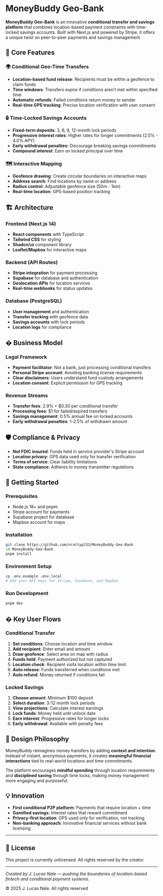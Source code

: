 # MoneyBuddy Geo-Bank

**MoneyBuddy Geo-Bank** is an innovative **conditional transfer and savings platform** that combines location-based payment constraints with time-locked savings accounts. Built with Next.js and powered by Stripe, it offers a unique twist on peer-to-peer payments and savings management.

## 🎯 Core Features

### 🌍 Conditional Geo-Time Transfers
- **Location-based fund release**: Recipients must be within a geofence to claim funds
- **Time windows**: Transfers expire if conditions aren't met within specified time
- **Automatic refunds**: Failed conditions return money to sender
- **Real-time GPS tracking**: Precise location verification with user consent

### 🔒 Time-Locked Savings Accounts  
- **Fixed-term deposits**: 3, 6, 9, 12-month lock periods
- **Progressive interest rates**: Higher rates for longer commitments (2.5% - 4.0% APY)
- **Early withdrawal penalties**: Discourage breaking savings commitments
- **Compound interest**: Earn on locked principal over time

### 🗺️ Interactive Mapping
- **Geofence drawing**: Create circular boundaries on interactive maps
- **Address search**: Find locations by name or address
- **Radius control**: Adjustable geofence size (50m - 1km)
- **Real-time location**: GPS-based position tracking

## 🏗️ Architecture

### Frontend (Next.js 14)
- **React components** with TypeScript
- **Tailwind CSS** for styling
- **Shadcn/ui** component library
- **Leaflet/Mapbox** for interactive maps

### Backend (API Routes)
- **Stripe integration** for payment processing
- **Supabase** for database and authentication
- **Geolocation APIs** for location services
- **Real-time webhooks** for status updates

### Database (PostgreSQL)
- **User management** and authentication
- **Transfer tracking** with geofence data
- **Savings accounts** with lock periods
- **Location logs** for compliance

## � Business Model

### Legal Framework
- **Payment facilitator**: Not a bank, just processing conditional transfers
- **Personal Stripe account**: Avoiding banking license requirements
- **Clear disclaimers**: Users understand fund custody arrangements
- **Location consent**: Explicit permission for GPS tracking

### Revenue Streams
- **Transfer fees**: 2.9% + $0.30 per conditional transfer
- **Processing fees**: $1 for failed/expired transfers
- **Savings management**: 0.5% annual fee on locked accounts
- **Early withdrawal penalties**: 1-2.5% of withdrawn amount

## 🛡️ Compliance & Privacy

- **Not FDIC insured**: Funds held in service provider's Stripe account
- **Location privacy**: GPS data used only for transfer verification
- **Terms of service**: Clear liability limitations
- **State compliance**: Adheres to money transmitter regulations

## 🚀 Getting Started

### Prerequisites
- Node.js 18+ and pnpm
- Stripe account for payments
- Supabase project for database
- Mapbox account for maps

### Installation
```bash
git clone https://github.com/nrattyp233/MoneyBuddy-Geo-Bank
cd MoneyBuddy-Geo-Bank
pnpm install
```

### Environment Setup
```bash
cp .env.example .env.local
# Add your API keys for Stripe, Supabase, and Mapbox
```

### Run Development
```bash
pnpm dev
```

## � Key User Flows

### Conditional Transfer
1. **Set conditions**: Choose location and time window
2. **Add recipient**: Enter email and amount
3. **Draw geofence**: Select area on map with radius
4. **Funds held**: Payment authorized but not captured
5. **Location check**: Recipient visits location within time limit
6. **Auto release**: Funds transferred when conditions met
7. **Auto refund**: Money returned if conditions fail

### Locked Savings
1. **Choose amount**: Minimum $100 deposit
2. **Select duration**: 3-12 month lock periods
3. **View projections**: Calculate interest earnings
4. **Lock funds**: Money held until unlock date
5. **Earn interest**: Progressive rates for longer locks
6. **Early withdrawal**: Available with penalty fees

## 🎨 Design Philosophy

MoneyBuddy reimagines money transfers by adding **context and intention**. Instead of instant, anonymous payments, it creates **meaningful financial interactions** tied to real-world locations and time commitments.

The platform encourages **mindful spending** through location requirements and **disciplined saving** through time locks, making money management more engaging and purposeful.

## 💡 Innovation

- **First conditional P2P platform**: Payments that require location + time
- **Gamified savings**: Interest rates that reward commitment
- **Privacy-first location**: GPS used only for verification, not tracking
- **Non-banking approach**: Innovative financial services without bank licensing

---

## 📜 License
This project is currently unlicensed. All rights reserved by the creator.

---

*Created by J. Lucas Nale — pushing the boundaries of location-based fintech and conditional payment systems.*

© 2025 J. Lucas Nale. All rights reserved
